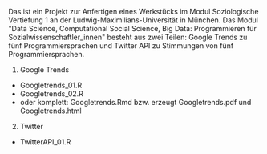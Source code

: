 Das ist ein Projekt zur Anfertigen eines Werkstücks im Modul Soziologische Vertiefung 1 an der Ludwig-Maximilians-Universität in München. Das Modul "Data Science, Computational Social Science, Big Data: Programmieren für Sozialwissenschaftler_innen" besteht aus zwei Teilen: Google Trends zu fünf Programmiersprachen und Twitter API zu Stimmungen von fünf Programmiersprachen.

1. Google Trends
  - Googletrends_01.R
  - Googletrends_02.R
  - oder komplett: Googletrends.Rmd bzw. erzeugt Googletrends.pdf und Googletrends.html
2. Twitter
  - TwitterAPI_01.R
  